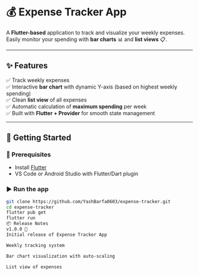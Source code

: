 # 💰 Expense Tracker App  

A **Flutter-based** application to track and visualize your weekly expenses.  
Easily monitor your spending with **bar charts** 📊 and **list views** 📋.  

---

## ✨ Features  
✅ Track weekly expenses  
✅ Interactive **bar chart** with dynamic Y-axis (based on highest weekly spending)  
✅ Clean **list view** of all expenses  
✅ Automatic calculation of **maximum spending** per week  
✅ Built with **Flutter + Provider** for smooth state management  

---

## 🚀 Getting Started  

### 🔧 Prerequisites  
- Install [Flutter](https://flutter.dev/docs/get-started/install)  
- VS Code or Android Studio with Flutter/Dart plugin  

### ▶️ Run the app  
```bash
git clone https://github.com/YashBarfa0603/expense-tracker.git
cd expense-tracker
flutter pub get
flutter run
📦 Release Notes
v1.0.0 🎉
Initial release of Expense Tracker App

Weekly tracking system

Bar chart visualization with auto-scaling

List view of expenses
